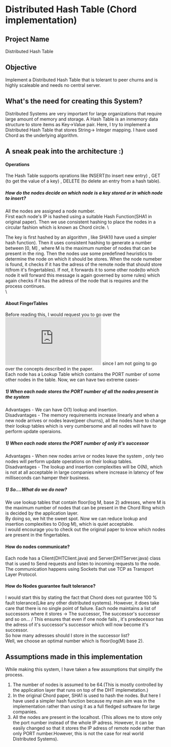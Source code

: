 # Distributed Hash Table (Chord implementation)

## Project Name
Distributed Hash Table
## Objective

Implement a Distributed Hash Table that is tolerant to peer churns and is highly scaleable and needs no central server.

## What's the need for creating this System?
Distributed Systems are very important for large organizations that require large amount of memory and storage. A Hash Table is an inmemory data structure to store items as Key->Value pair. Here, I try to implement a Distributed Hash Table that stores String-> Integer mapping. I have used Chord as the underlying algorithm.



## A sneak peak into the architecture :)

#### Operations
The Hash Table supports oprations like INSERT(to insert new entry) , GET (to get the value of a key) , DELETE (to delete an entry from a hash table).
##### How do the nodes decide on which node is a key stored or in which node to insert?
All the nodes are assigned a node number. \
First each node's IP is hashed using a suitable Hash Function(SHA1 in original paper). Then we use consistent hashing to place the nodes in a circular fashion which is known as Chord circle. \


The key is first hashed by an algorithm , like SHA1(I have used a simpler hash function). Then it uses consistent hashing to generate a number between [0, M] , where M is the maximum number of nodes that can be present in the ring. Then the nodes use some predefined heuristics to determine the node on which it should be stores. When the node numeber is found, it checks if it has the adress of the remote node that should store it(from it's fingertables). If not, it forwards it to some other node(to which node it will forward this message is again governed by some rules) which again checks if it has the adress of the node that is requires and the process continues. \
 \
 

#### About FingerTables
Before reading this, I would request you to go over the![Chord Paper](https://pdos.csail.mit.edu/papers/ton:chord/paper-ton.pdf) since I am not going to go over the concepts described in the paper. \
Each node has a Lookup Table which contains the PORT number of some other nodes in the table. Now, we can have two extreme cases-
##### 1) When each node stores the PORT number of all the nodes present in the system
Advantages - We can have O(1) lookup and insertion. \
Disadvantages - The memory requirements increase linearly and when a new node arrives or nodes leave(peer churns), all the nodes have to change their lookup tables which is very cumbersome and all nodes will have to perform update operaions.

##### 1) When each node stores the PORT number of only it's successor
Advantages - When new nodes arrive or nodes leave the system , only two nodes will perform update operations on their lookup tables. \
Disadvantages - The lookup and insertion complexities will be O(N), which is not at all acceptable in large companies where increase in latency of few milliseconds can hamper their business.

##### 1) So....What do we do now?
We use lookup tables that contain floor(log M, base 2) adresses, where M is the maximum number of nodes that can be present in the Chord Ring which is decided by the application layer. \
By doing so, we hit the sweet spot. Now we can reduce lookup and insertion complexities to O(log M), which is quiet acceptable. \
I would encourage you to check out the original paper to know which nodes are present in the fingertables.


#### How do nodes communicate?
Each node has a Client(DHTClient.java) and Server(DHTServer.java) class that is used to Send requests and listen to incoming requests to the node. \
The communication happens using Sockets that use TCP as Transport Layer Protocol.

#### How do Nodes guarantee fault tolerance?
I would start this by stating the fact that Chord does not gurantee 100 % fault tolerance(Like any other distributed systems). However, it does take care that there is no single point of failure. Each node maintains a list of successors where it stores -> The successor, The successor's successor and so on... /
This ensures that even if one node fails , it's predecessor has the adress of it's successor's successor which will now become it's successor. \
So how many adresses should I store in the successor list? \
Well, we choose an optimal number which is floor(log(M) base 2).



## Assumptions made in this implementation

While making this system, I have taken a few assumptions that simplify the process.
1) The number of nodes is assumed to be 64.(This is mostly controlled by the application layer that runs on top of the DHT implemetation.)
2) In the original Chord paper, SHA1 is used to hash the nodes. But here I have used a simpler hash function because my main aim was in the implementation rather than using it as a full fledged software for large companies.
3) All the nodes are present in the localhost. (This allows me to store only the port number instead of the whole IP adress. However, it can be easily changed so that it stores the IP adress of remote node rather than only PORT number.However, this is not the case for real world Distributed Systems).

